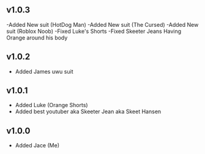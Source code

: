 ## v1.0.3
-Added New suit (HotDog Man)
-Added New suit (The Cursed)
-Added New suit (Roblox Noob)
-Fixed Luke's Shorts
-Fixed Skeeter Jeans Having Orange around his body
## v1.0.2
- Added James uwu suit
## v1.0.1
- Added Luke (Orange Shorts)
- Added best youtuber aka Skeeter Jean aka Skeet Hansen

## v1.0.0
- Added Jace (Me)


	
</details>